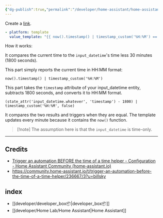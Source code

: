 ```yaml
---
{"dg-publish":true,"permalink":"/developer/home-assistant/home-assistant-trigger-automation-before-time-helper/","tags":["homeassistant","automation","yaml"],"created":"2025-04-09T22:06:28.382-05:00","updated":"2025-04-09T11:26:55.000-05:00"}
---
```



Create a [link](https://www.home-assistant.io/docs/automation/trigger/#template-trigger).

  ```yml
  - platform: template     
	value_template: "{{ now().timestamp() | timestamp_custom('%H:%M') == (state_attr('input_datetime.whatever', 'timestamp') - 1800) | timestamp_custom('%H:%M', false) }}"`
```

How it works:

It compares the current time to the `input_datetime`'s time less 30 minutes (1800 seconds).

This part simply reports the current time in HH:MM format:

`now().timestamp() | timestamp_custom('%H:%M')`

This part takes the `timestamp` attribute of your input_datetime entity, subtracts 1800 seconds, and converts it to HH:MM format.

`(state_attr('input_datetime.whatever', 'timestamp') - 1800) | timestamp_custom('%H:%M', false)`

It compares the two results and triggers when they are equal. The template updates every minute because it contains the `now()` function.


> [!note] The assumption here is that the `input_datetime` is time-only.


---

## Credits
- [Trigger an automation BEFORE the time of a time helper - Configuration - Home Assistant Community (home-assistant.io)](https://community.home-assistant.io/t/trigger-an-automation-before-the-time-of-a-time-helper/236667/2)
- https://community.home-assistant.io/t/trigger-an-automation-before-the-time-of-a-time-helper/236667/3?u=billsky
## index
- [[developer/developer_box📦\|developer_box📦]]
- [[developer/Home Lab/Home Assistant\|Home Assistant]]